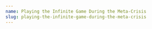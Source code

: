 ```yaml
---
name: Playing the Infinite Game During the Meta-Crisis
slug: playing-the-infinite-game-during-the-meta-crisis
---
```



